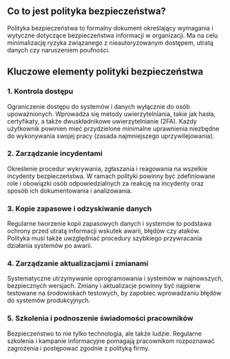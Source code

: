 ## Co to jest polityka bezpieczeństwa?
Polityka bezpieczeństwa to formalny dokument określający wymagania i wytyczne dotyczące bezpieczeństwa informacji w organizacji. Ma na celu minimalizację ryzyka związanego z nieautoryzowanym dostępem, utratą danych czy naruszeniem poufności.

## Kluczowe elementy polityki bezpieczeństwa
### 1. Kontrola dostępu

Ograniczenie dostępu do systemów i danych wyłącznie do osób upoważnionych. Wprowadza się metody uwierzytelniania, takie jak hasła, certyfikaty, a także dwuskładnikowe uwierzytelnianie (2FA). Każdy użytkownik powinien mieć przydzielone minimalne uprawnienia niezbędne do wykonywania swojej pracy (zasada najmniejszego uprzywilejowania).

### 2. Zarządzanie incydentami

Określenie procedur wykrywania, zgłaszania i reagowania na wszelkie incydenty bezpieczeństwa. W ramach polityki powinny być zdefiniowane role i obowiązki osób odpowiedzialnych za reakcję na incydenty oraz sposób ich dokumentowania i analizowania.

### 3. Kopie zapasowe i odzyskiwanie danych

Regularne tworzenie kopii zapasowych danych i systemów to podstawa ochrony przed utratą informacji wskutek awarii, błędów czy ataków. Polityka musi także uwzględniać procedury szybkiego przywracania działania systemów po awarii.

### 4. Zarządzanie aktualizacjami i zmianami

Systematyczne utrzymywanie oprogramowania i systemów w najnowszych, bezpiecznych wersjach. Zmiany i aktualizacje powinny być najpierw testowane na środowiskach testowych, by zapobiec wprowadzaniu błędów do systemów produkcyjnych.

### 5. Szkolenia i podnoszenie świadomości pracowników

Bezpieczeństwo to nie tylko technologia, ale także ludzie. Regularne szkolenia i kampanie informacyjne pomagają pracownikom rozpoznawać zagrożenia i postępować zgodnie z polityką firmy.